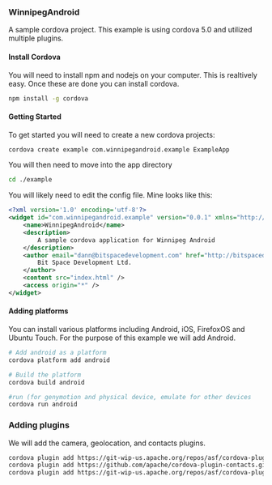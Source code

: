 ### WinnipegAndroid

A sample cordova project. This example is using cordova 5.0 and utilized multiple plugins.

#### Install Cordova
You will need to install npm and nodejs on your computer. This is realtively easy. Once these are done you can install cordova.

```bash
npm install -g cordova
```

#### Getting Started
To get started you will need to create a new cordova projects:
```bash
cordova create example com.winnipegandroid.example ExampleApp
```

You will then need to move into the app directory
```bash
cd ./example
```

You will likely need to edit the config file. Mine looks like this:

```xml
<?xml version='1.0' encoding='utf-8'?>
<widget id="com.winnipegandroid.example" version="0.0.1" xmlns="http://www.w3.org/ns/widgets" xmlns:cdv="http://cordova.apache.org/ns/1.0">
    <name>WinnipegAndroid</name>
    <description>
        A sample cordova application for Winnipeg Android
    </description>
    <author email="dann@bitspacedevelopment.com" href="http://bitspacedevelopment.com">
        Bit Space Development Ltd.
    </author>
    <content src="index.html" />
    <access origin="*" />
</widget>
```

#### Adding platforms

You can install various platforms including Android, iOS, FirefoxOS and Ubuntu Touch. For the purpose of this example we will add Android.

```bash
# Add android as a platform
cordova platform add android

# Build the platform
cordova build android

#run (for genymotion and physical device, emulate for other devices
cordova run android
```

### Adding plugins

We will add the camera, geolocation, and contacts plugins.

```bash
cordova plugin add https://git-wip-us.apache.org/repos/asf/cordova-plugin-camera.git
cordova plugin add https://github.com/apache/cordova-plugin-contacts.git
cordova plugin add https://git-wip-us.apache.org/repos/asf/cordova-plugin-geolocation.git
```
